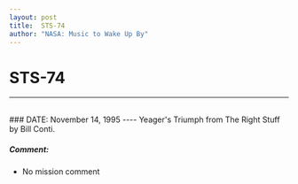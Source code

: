 ```yaml
---
layout: post
title:  STS-74
author: "NASA: Music to Wake Up By"
---
```


# STS-74
----
<br/>
### DATE: November 14, 1995
----
Yeager's Triumph from The Right Stuff by Bill Conti.

##### Comment:
* No mission comment
